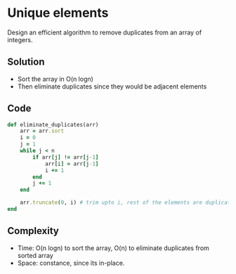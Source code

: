 # Unique elements
Design an efficient algorithm to remove duplicates from an array of integers.

## Solution
- Sort the array in O(n logn)
- Then eliminate duplicates since they would be adjacent elements

## Code
```ruby
def eliminate_duplicates(arr)
    arr = arr.sort
    i = 0
    j = 1
    while j < n
        if arr[j] != arr[j-1]
            arr[i] = arr[j-1]
            i += 1
        end
        j += 1
    end

    arr.truncate(0, i) # trim upto i, rest of the elements are duplicates.
end
```

## Complexity
- Time: O(n logn) to sort the array, O(n) to eliminate duplicates from sorted array
- Space: constance, since its in-place.
